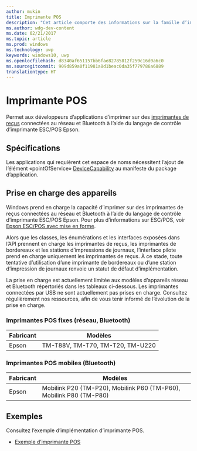 ```yaml
---
author: mukin
title: Imprimante POS
description: "Cet article comporte des informations sur la famille d’imprimantes de point de service."
ms.author: wdg-dev-content
ms.date: 02/21/2017
ms.topic: article
ms.prod: windows
ms.technology: uwp
keywords: windows10, uwp
ms.openlocfilehash: d8340af651157bb6fae82785812f259c16d0a6c0
ms.sourcegitcommit: 909d859a0f11981a8d1beac0da35f779786a6889
translationtype: HT
---
```

# <a name="pos-printer"></a>Imprimante POS

Permet aux développeurs d’applications d’imprimer sur des [imprimantes de reçus](https://docs.microsoft.com/en-us/uwp/api/windows.devices.pointofservice.posprinter) connectées au réseau et Bluetooth à l’aide du langage de contrôle d’imprimante ESC/POS Epson.

## <a name="requirements"></a>Spécifications
Les applications qui requièrent cet espace de noms nécessitent l’ajout de l’élément «pointOfService» [DeviceCapability](https://msdn.microsoft.com/library/4353c4fd-f038-4986-81ed-d2ec0c6235ef) au manifeste du package d’application.

## <a name="device-support"></a>Prise en charge des appareils
Windows prend en charge la capacité d’imprimer sur des imprimantes de reçus connectées au réseau et Bluetooth à l’aide du langage de contrôle d’imprimante ESC/POS Epson. Pour plus d’informations sur ESC/POS, voir [Epson ESC/POS avec mise en forme](https://docs.microsoft.com/en-us/windows/uwp/devices-sensors/epson-esc-pos-with-formatting).

Alors que les classes, les énumérations et les interfaces exposées dans l’API prennent en charge les imprimantes de reçus, les imprimantes de bordereaux et les stations d’impressions de journaux, l’interface pilote prend en charge uniquement les imprimantes de reçus. À ce stade, toute tentative d’utilisation d’une imprimante de bordereaux ou d’une station d’impression de journaux renvoie un statut de défaut d’implémentation.

La prise en charge est actuellement limitée aux modèles d’appareils réseau et Bluetooth répertoriés dans les tableaux ci-dessous. Les imprimantes connectées par USB ne sont actuellement pas prises en charge. Consultez régulièrement nos ressources, afin de vous tenir informé de l’évolution de la prise en charge.

### <a name="stationary-pos-printers-network-bluetooth"></a>Imprimantes POS fixes (réseau, Bluetooth)
| Fabricant |    Modèles |
|--------------|-----------|
| Epson |    TM-T88V, TM-T70, TM-T20, TM-U220 |

### <a name="mobile-pos-printers-bluetooth"></a>Imprimantes POS mobiles (Bluetooth)
| Fabricant |    Modèles |
|--------------|-----------|
| Epson |    Mobilink P20 (TM-P20), Mobilink P60 (TM-P60), Mobilink P80 (TM-P80) |

## <a name="examples"></a>Exemples
Consultez l’exemple d’implémentation d’imprimante POS.
+ [Exemple d’imprimante POS](https://github.com/Microsoft/Windows-universal-samples/tree/master/Samples/PosPrinter)
